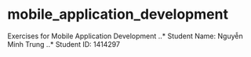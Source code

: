 # mobile_application_development
Exercises for Mobile Application Development
..* Student Name: Nguyễn Minh Trung
..* Student ID: 1414297
